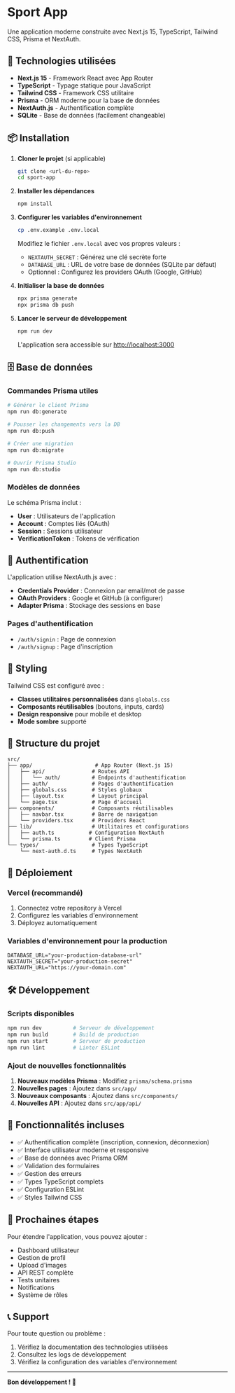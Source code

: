 # Sport App

Une application moderne construite avec Next.js 15, TypeScript, Tailwind CSS, Prisma et NextAuth.

## 🚀 Technologies utilisées

- **Next.js 15** - Framework React avec App Router
- **TypeScript** - Typage statique pour JavaScript
- **Tailwind CSS** - Framework CSS utilitaire
- **Prisma** - ORM moderne pour la base de données
- **NextAuth.js** - Authentification complète
- **SQLite** - Base de données (facilement changeable)

## 📦 Installation

1. **Cloner le projet** (si applicable)
   ```bash
   git clone <url-du-repo>
   cd sport-app
   ```

2. **Installer les dépendances**
   ```bash
   npm install
   ```

3. **Configurer les variables d'environnement**
   ```bash
   cp .env.example .env.local
   ```
   
   Modifiez le fichier `.env.local` avec vos propres valeurs :
   - `NEXTAUTH_SECRET` : Générez une clé secrète forte
   - `DATABASE_URL` : URL de votre base de données (SQLite par défaut)
   - Optionnel : Configurez les providers OAuth (Google, GitHub)

4. **Initialiser la base de données**
   ```bash
   npx prisma generate
   npx prisma db push
   ```

5. **Lancer le serveur de développement**
   ```bash
   npm run dev
   ```

   L'application sera accessible sur [http://localhost:3000](http://localhost:3000)

## 🗄️ Base de données

### Commandes Prisma utiles

```bash
# Générer le client Prisma
npm run db:generate

# Pousser les changements vers la DB
npm run db:push

# Créer une migration
npm run db:migrate

# Ouvrir Prisma Studio
npm run db:studio
```

### Modèles de données

Le schéma Prisma inclut :
- **User** : Utilisateurs de l'application
- **Account** : Comptes liés (OAuth)
- **Session** : Sessions utilisateur
- **VerificationToken** : Tokens de vérification

## 🔐 Authentification

L'application utilise NextAuth.js avec :
- **Credentials Provider** : Connexion par email/mot de passe
- **OAuth Providers** : Google et GitHub (à configurer)
- **Adapter Prisma** : Stockage des sessions en base

### Pages d'authentification
- `/auth/signin` : Page de connexion
- `/auth/signup` : Page d'inscription

## 🎨 Styling

Tailwind CSS est configuré avec :
- **Classes utilitaires personnalisées** dans `globals.css`
- **Composants réutilisables** (boutons, inputs, cards)
- **Design responsive** pour mobile et desktop
- **Mode sombre** supporté

## 📁 Structure du projet

```
src/
├── app/                    # App Router (Next.js 15)
│   ├── api/               # Routes API
│   │   └── auth/          # Endpoints d'authentification
│   ├── auth/              # Pages d'authentification
│   ├── globals.css        # Styles globaux
│   ├── layout.tsx         # Layout principal
│   └── page.tsx           # Page d'accueil
├── components/            # Composants réutilisables
│   ├── navbar.tsx         # Barre de navigation
│   └── providers.tsx      # Providers React
├── lib/                   # Utilitaires et configurations
│   ├── auth.ts           # Configuration NextAuth
│   └── prisma.ts         # Client Prisma
└── types/                 # Types TypeScript
    └── next-auth.d.ts     # Types NextAuth
```

## 🚀 Déploiement

### Vercel (recommandé)

1. Connectez votre repository à Vercel
2. Configurez les variables d'environnement
3. Déployez automatiquement

### Variables d'environnement pour la production

```env
DATABASE_URL="your-production-database-url"
NEXTAUTH_SECRET="your-production-secret"
NEXTAUTH_URL="https://your-domain.com"
```

## 🛠️ Développement

### Scripts disponibles

```bash
npm run dev          # Serveur de développement
npm run build        # Build de production
npm run start        # Serveur de production
npm run lint         # Linter ESLint
```

### Ajout de nouvelles fonctionnalités

1. **Nouveaux modèles Prisma** : Modifiez `prisma/schema.prisma`
2. **Nouvelles pages** : Ajoutez dans `src/app/`
3. **Nouveaux composants** : Ajoutez dans `src/components/`
4. **Nouvelles API** : Ajoutez dans `src/app/api/`

## 📝 Fonctionnalités incluses

- ✅ Authentification complète (inscription, connexion, déconnexion)
- ✅ Interface utilisateur moderne et responsive
- ✅ Base de données avec Prisma ORM
- ✅ Validation des formulaires
- ✅ Gestion des erreurs
- ✅ Types TypeScript complets
- ✅ Configuration ESLint
- ✅ Styles Tailwind CSS

## 🔄 Prochaines étapes

Pour étendre l'application, vous pouvez ajouter :
- Dashboard utilisateur
- Gestion de profil
- Upload d'images
- API REST complète
- Tests unitaires
- Notifications
- Système de rôles

## 📞 Support

Pour toute question ou problème :
1. Vérifiez la documentation des technologies utilisées
2. Consultez les logs de développement
3. Vérifiez la configuration des variables d'environnement

---

**Bon développement ! 🚀**